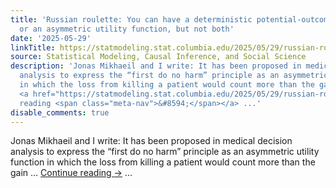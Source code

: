 ```yaml
---
title: 'Russian roulette: You can have a deterministic potential-outcome framework,
  or an asymmetric utility function, but not both'
date: '2025-05-29'
linkTitle: https://statmodeling.stat.columbia.edu/2025/05/29/russian-roulette-an-example-in-which-you-can-have-a-deterministic-potential-outcome-framework-or-an-asymmetric-utility-function-but-not-both/
source: Statistical Modeling, Causal Inference, and Social Science
description: 'Jonas Mikhaeil and I write: It has been proposed in medical decision
  analysis to express the “first do no harm” principle as an asymmetric utility function
  in which the loss from killing a patient would count more than the gain &#8230;
  <a href="https://statmodeling.stat.columbia.edu/2025/05/29/russian-roulette-an-example-in-which-you-can-have-a-deterministic-potential-outcome-framework-or-an-asymmetric-utility-function-but-not-both/">Continue
  reading <span class="meta-nav">&#8594;</span></a> ...'
disable_comments: true
---
```

Jonas Mikhaeil and I write: It has been proposed in medical decision analysis to express the “first do no harm” principle as an asymmetric utility function in which the loss from killing a patient would count more than the gain &#8230; <a href="https://statmodeling.stat.columbia.edu/2025/05/29/russian-roulette-an-example-in-which-you-can-have-a-deterministic-potential-outcome-framework-or-an-asymmetric-utility-function-but-not-both/">Continue reading <span class="meta-nav">&#8594;</span></a> ...